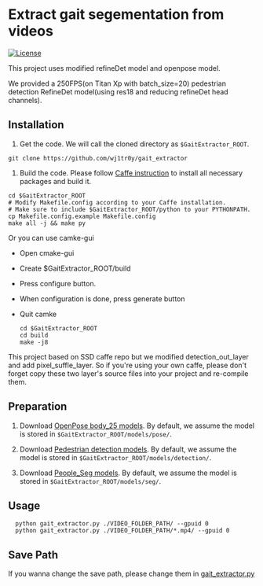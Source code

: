 <!--
 * @Author: Jilong Wang
 * @Date: 2019-01-08 14:31:09
 * @LastEditors: Jilong Wang
 * @Email: jilong.wang@watrix.ai
 * @LastEditTime: 2019-01-08 15:06:20
 * @Description: file content
 -->

# Extract gait segementation from videos

[![License](https://img.shields.io/badge/license-BSD-blue.svg)](LICENSE)

This project uses modified refineDet model and openpose model.


We provided a 250FPS(on Titan Xp with batch_size=20) pedestrian detection RefineDet model(using res18 and reducing refineDet head channels).

## Installation

1. Get the code. We will call the cloned directory as `$GaitExtractor_ROOT`.

  ```Shell
  git clone https://github.com/wj1tr0y/gait_extractor
  ```

1. Build the code. Please follow [Caffe instruction](http://caffe.berkeleyvision.org/installation.html) to install all necessary packages and build it.

  ```Shell
  cd $GaitExtractor_ROOT
  # Modify Makefile.config according to your Caffe installation.
  # Make sure to include $GaitExtractor_ROOT/python to your PYTHONPATH.
  cp Makefile.config.example Makefile.config
  make all -j && make py
  ```

Or you can use camke-gui

* Open cmake-gui
* Create $GaitExtractor_ROOT/build
* Press configure button.
* When configuration is done, press generate button
* Quit camke

  ```Shell
  cd $GaitExtractor_ROOT
  cd build
  make -j8
  ```

This project based on SSD caffe repo but we modified detection_out_layer and add pixel_suffle_layer. So if you're using your own caffe, please don't forget copy these two layer's source files into your project and re-compile them.

## Preparation

1. Download [OpenPose body_25 models](#). By default, we assume the model is stored in `$GaitExtractor_ROOT/models/pose/`.

2. Download [Pedestrian detection models](#). By default, we assume the model is stored in `$GaitExtractor_ROOT/models/detection/`.

3. Download [People_Seg models](#). By default, we assume the model is stored in `$GaitExtractor_ROOT/models/seg/`.

## Usage

``` Shell
  python gait_extractor.py ./VIDEO_FOLDER_PATH/ --gpuid 0
  python gait_extractor.py ./VIDEO_FOLDER_PATH/*.mp4/ --gpuid 0
```

## Save Path

If you wanna change the save path, please change them in [gait_extractor.py](https://github.com/wj1tr0y/gait_extractor/blob/master/gait_extractor.py)